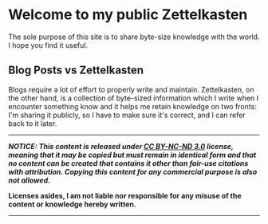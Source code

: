 # Welcome to my public Zettelkasten

The sole purpose of this site is to share byte-size knowledge with the world. I hope you find it useful.

## Blog Posts vs Zettelkasten

Blogs require a lot of effort to properly write and maintain. Zettelkasten, on the other hand, is a collection of byte-sized information which I write when I encounter something know and it helps me retain knowledge on two fronts: I'm sharing it publicly, so I have to make sure it's correct, and I can refer back to it later.


---

***NOTICE: This content is released under [CC BY-NC-ND 3.0](https://creativecommons.org/licenses/by-nc-nd/3.0/deed.en) license, meaning that it may be copied but must remain in identical form and that no content can be created that contains it other than fair-use citations with attribution. Copying this content for any commercial purpose is also not allowed.***

**Licenses asides, I am not liable nor responsible for any misuse of the content or knowledge hereby written.**

---
